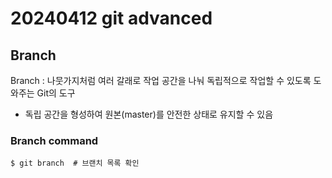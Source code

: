 # 20240412 git advanced
## Branch
Branch : 나뭇가지처럼 여러 갈래로 작업 공간을 나눠 독립적으로 작업할 수 있도록 도와주는 Git의 도구
- 독립 공간을 형성하여 원본(master)를 안전한 상태로 유지할 수 있음
### Branch command
```shell
$ git branch  # 브랜치 목록 확인
```